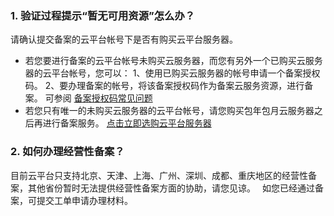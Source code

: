 

### 1. 验证过程提示“暂无可用资源”怎么办？

请确认提交备案的云平台帐号下是否有购买云平台服务器。
- 若您要进行备案的云平台帐号未购买云服务器，而您有另外一个已购买云服务器的云平台帐号，您可以：
1、使用已购买云服务器的帐号申请一个备案授权码。
2、要办理备案的帐号，将该备案授权码作为备案云服务资源，进行备案。 可参阅 [备案授权码常见问题](http://tcecqpoc.fsphere.cn/document/product/243/9713)
- 若您只有唯一的未购买云服务器的云平台帐号，请您购买包年包月云服务器之后再进行备案服务。 [点击立即选购云平台服务器](http://tcecqpoc.fsphere.cn/product/cvm)


### 2. 如何办理经营性备案？

目前云平台只支持北京、天津、上海、广州、深圳、成都、重庆地区的经营性备案，其他省份暂时无法提供经营性备案方面的协助，请您见谅。　
如您已经通过备案，可提交工单申请办理材料。
